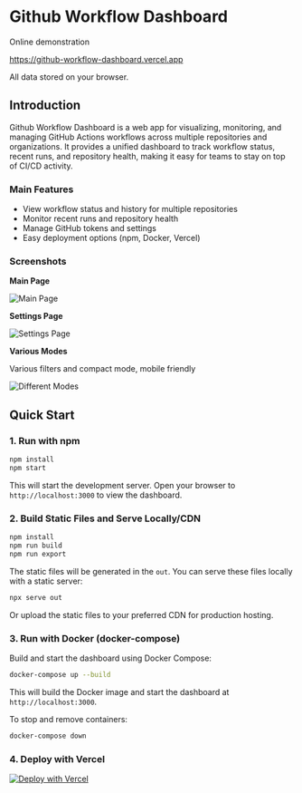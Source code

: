 # Github Workflow Dashboard

Online demonstration

https://github-workflow-dashboard.vercel.app

All data stored on your browser.

## Introduction

Github Workflow Dashboard is a web app for visualizing, monitoring, and managing GitHub Actions workflows across multiple repositories and organizations. It provides a unified dashboard to track workflow status, recent runs, and repository health, making it easy for teams to stay on top of CI/CD activity.

### Main Features

- View workflow status and history for multiple repositories
- Monitor recent runs and repository health
- Manage GitHub tokens and settings
- Easy deployment options (npm, Docker, Vercel)

### Screenshots

**Main Page**

![Main Page](./docs/main-page.png)

**Settings Page**

![Settings Page](./docs/settings.png)

**Various Modes**

Various filters and compact mode, mobile friendly

![Different Modes](./docs/modes.png)

## Quick Start

### 1. Run with npm

```bash
npm install
npm start
```

This will start the development server. Open your browser to `http://localhost:3000` to view the dashboard.

### 2. Build Static Files and Serve Locally/CDN

```bash
npm install
npm run build
npm run export
```

The static files will be generated in the `out`. You can serve these files locally with a static server:

```bash
npx serve out
```

Or upload the static files to your preferred CDN for production hosting.

### 3. Run with Docker (docker-compose)

Build and start the dashboard using Docker Compose:

```bash
docker-compose up --build
```

This will build the Docker image and start the dashboard at `http://localhost:3000`.

To stop and remove containers:

```bash
docker-compose down
```

### 4. Deploy with Vercel

[![Deploy with Vercel](https://vercel.com/button)](https://vercel.com/new/clone?repository-url=https%3A%2F%2Fgithub.com%cheney-yan-ifl%2Fgithub-workflow-dashboard)
